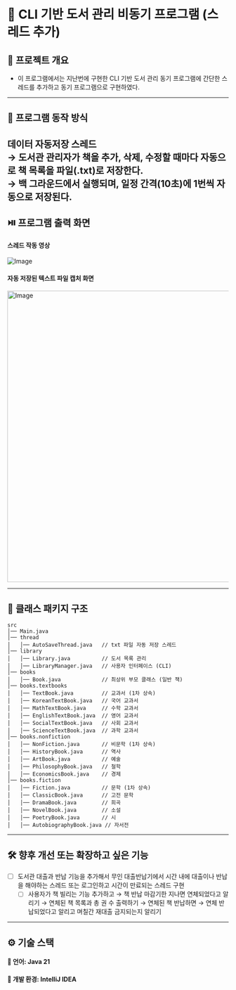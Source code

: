 # 📖 CLI 기반 도서 관리 비동기 프로그램 (스레드 추가)

## 📝 프로젝트 개요
- 이 프로그램에서는 지난번에 구현한 CLI 기반 도서 관리 동기 프로그램에 
간단한 스레드를 추가하고 동기 프로그램으로 구현하였다.
---
## 🎯 **프로그램 동작 방식**
**데이터 자동저장 스레드** <br>
→ 도서관 관리자가 책을 추가, 삭제, 수정할 때마다 자동으로 책 목록을 파일(.txt)로 저장한다.<br>
→ 백 그라운드에서 실행되며, 일정 간격(10초)에 1번씩 자동으로 저장된다.
---

## ⏯️ **프로그램 출력 화면**
#### 스레드 작동 영상
![Image](https://github.com/user-attachments/assets/f804a332-d531-4222-8e57-cc74567174ba)

#### 자동 저장된 텍스트 파일 캡처 화면
<img width="663" alt="Image" src="https://github.com/user-attachments/assets/7d3c8bf3-13a6-48ae-b6b6-772de15fc47d" />

---

## 📌 **클래스 패키지 구조**
```
src
│── Main.java
│── thread
│   │── AutoSaveThread.java   // txt 파일 자동 저장 스레드
│── library
│   │── Library.java          // 도서 목록 관리
│   │── LibraryManager.java   // 사용자 인터페이스 (CLI)
│── books
│   │── Book.java             // 최상위 부모 클래스 (일반 책)
│── books.textbooks
│   │── TextBook.java         // 교과서 (1차 상속)
│   │── KoreanTextBook.java   // 국어 교과서
│   │── MathTextBook.java     // 수학 교과서
│   │── EnglishTextBook.java  // 영어 교과서
│   │── SocialTextBook.java   // 사회 교과서
│   │── ScienceTextBook.java  // 과학 교과서
│── books.nonfiction
│   │── NonFiction.java       // 비문학 (1차 상속)
│   │── HistoryBook.java      // 역사
│   │── ArtBook.java          // 예술
│   │── PhilosophyBook.java   // 철학
│   │── EconomicsBook.java    // 경제
│── books.fiction
│   │── Fiction.java          // 문학 (1차 상속)
│   │── ClassicBook.java      // 고전 문학
│   │── DramaBook.java        // 희곡
│   │── NovelBook.java        // 소설
│   │── PoetryBook.java       // 시
│   │── AutobiographyBook.java // 자서전
```
---
## 🛠️ **향후 개선 또는 확장하고 싶은 기능**
- [ ]  도서관 대출과 반납 기능을 추가해서 무인 대출반납기에서 시간 내에 대출이나 반납을 해야하는 스레드 또는 로그인하고 시간이 만료되는 스레드 구현
    - [ ]  사용자가 책 빌리는 기능 추가하고 → 책 반납 마감기한 지나면 연체되었다고 알리기 → 연체된 책 목록과 총 권 수 출력하기 → 연체된 책 반납하면 → 연체 반납되었다고 알리고 며칠간 재대출 금지되는지 알리기

---
## ⚙️️ **기술 스택**
#### 🔹 언어: Java 21
#### 🔹 개발 환경: IntelliJ IDEA

